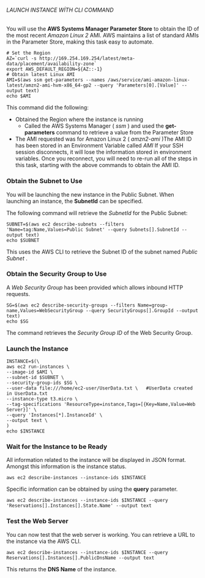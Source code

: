 ###### LAUNCH INSTANCE WİTH CLI COMMAND

You will use the **AWS Systems Manager Parameter Store** to obtain the ID of the most recent *Amazon Linux 2* AMI. AWS maintains a list of standard AMIs in the Parameter Store, making this task easy to automate.

```
# Set the Region
AZ=`curl -s http://169.254.169.254/latest/meta-data/placement/availability-zone`
export AWS_DEFAULT_REGION=${AZ::-1}
# Obtain latest Linux AMI
AMI=$(aws ssm get-parameters --names /aws/service/ami-amazon-linux-latest/amzn2-ami-hvm-x86_64-gp2 --query 'Parameters[0].[Value]' --output text)
echo $AMI
```

This command did the following:

* Obtained the Region where the instance is running
  * Called the AWS Systems Manager ( *ssm* ) and used the **get-parameters** command to retrieve a value from the Parameter Store
* The AMI requested was for Amazon Linux 2 ( *amzn2-ami* )The AMI ID has been stored in an Environment Variable called *AMI*
  If your SSH session disconnects, it will lose the information stored in environment variables. Once you reconnect, you will need to re-run all of the steps in this task, starting with the above commands to obtain the AMI ID.

### Obtain the Subnet to Use

You will be launching the new instance in the Public Subnet. When launching an instance, the **SubnetId** can be specified.

The following command will retrieve the *SubnetId* for the Public Subnet:

```
SUBNET=$(aws ec2 describe-subnets --filters 'Name=tag:Name,Values=Public Subnet' --query Subnets[].SubnetId --output text)
echo $SUBNET
```

This uses the AWS CLI to retrieve the Subnet ID of the subnet named  *Public Subnet* .

### Obtain the Security Group to Use

A *Web Security Group* has been provided which allows inbound HTTP requests.

```
SG=$(aws ec2 describe-security-groups --filters Name=group-name,Values=WebSecurityGroup --query SecurityGroups[].GroupId --output text)
echo $SG
```

The command retrieves the *Security Group ID* of the Web Security Group.


### Launch the Instance

```
INSTANCE=$(\
aws ec2 run-instances \
--image-id $AMI \
--subnet-id $SUBNET \
--security-group-ids $SG \
--user-data file:///home/ec2-user/UserData.txt \   #UserData created in UserData.txt
--instance-type t3.micro \
--tag-specifications 'ResourceType=instance,Tags=[{Key=Name,Value=Web Server}]' \
--query 'Instances[*].InstanceId' \
--output text \
)
echo $INSTANCE
```


### Wait for the Instance to be Ready


All information related to the instance will be displayed in JSON format. Amongst this information is the instance status.


```
aws ec2 describe-instances --instance-ids $INSTANCE
```

Specific information can be obtained by using the **query** parameter.

```
aws ec2 describe-instances --instance-ids $INSTANCE --query 'Reservations[].Instances[].State.Name' --output text
```


### Test the Web Server

You can now test that the web server is working. You can retrieve a URL to the instance via the AWS CLI.

```
aws ec2 describe-instances --instance-ids $INSTANCE --query Reservations[].Instances[].PublicDnsName --output text
```

This returns the **DNS Name** of the instance.
